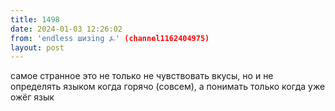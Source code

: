 ```yaml
---
title: 1498
date: 2024-01-03 12:26:02
from: 'endless шизing ⍼' (channel1162404975)
layout: post
---
```


самое странное это не только не чувствовать вкусы, но и не определять языком когда горячо (совсем), а понимать только когда уже ожёг язык
